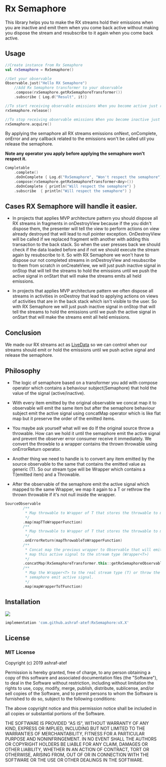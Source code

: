 # Rx Semaphore

This library helps you to make the RX streams hold their emissions when you are inactive and emit them when you come back
active without making you dispose the stream and resubscribe to it again when you come back active.

## Usage

```kotlin
//Create instance from Rx Semaphore
val rxSemaphore = RxSemaphore()

//Get your observable
Observable.just("Hello RX Semaphore")
    //Add Rx Semaphore transformer to your observable
    .compose(rxSemaphore.getRxSemaphoreTransformer())
    .subscribe { Log.d("Result", it)}

//To start receiving observable emissions When you become active just release the semaphore to push the active signal
rxSemaphore.release()

//To stop receiving observable emissions When you become inactive just acquire the semaphore to push inactive signal
rxSemaphore.acquire()
```

By applying the semaphore all RX streams emissions onNext, onComplete, onError and any callback related to the emissions
won't be called util you release the semaphore.

**Note any operator you apply before applying the semaphore won't respect it.**

```kotlin
Completable
    .complete()
    .doOnComplete { Log.d("RxSemaphore", "Won't respect the semaphore") }
    .compose(rxSemaphore.getRxSemaphoreTransformer<Any>())
    .doOnComplete { println("Will respect the semaphore") }
    .subscribe  { println("Will respect the semaphore") }
```

## Cases RX Semaphore will handle it easier.

* In projects that applies MVP architecture pattern you should dispose all RX streams in fragments in onDestroyView
because if the you didn't dispose them, the presenter will tell the view to perform actions on view already destroyed
that will lead to null pointer exception. OnDestroyView will be called if we replaced fragment with another with adding
this transaction to the back stack. So when the user presses back we should check if the data loaded before and if not we should
execute the stream again by resubscribe to it. So with RX Semaphore we won't have to dispose our not completed streams
in onDestroyView and resubscribe to them from scratch in onCreateView, we will just push inactive signal in onStop that
will tell the streams to hold the emissions until we push the active signal in onStart that will make the streams emits
all held emissions.

* In projects that applies MVP architecture pattern we often dispose all streams in activities in onDestroy that lead to
applying actions on views of activities that are in the back stack which isn't visible to the user. So with RX Semaphore we
will just push inactive signal in onStop that will tell the streams to hold the emissions until we push the active
signal in onStart that will make the streams emit all held emissions.


## Conclusion

We made our RX streams act as [LiveData](https://developer.android.com/topic/libraries/architecture/livedata) so we can control when our streams should emit or hold the emissions until we
push active signal and release the semaphore.

## Philosophy

* The logic of semaphore based on a transformer you add with compose operator which contains a behaviour subject(Semaphore)
that hold the value of the signal (active/inactive).

* With every item emitted by the original observable we concat map it to observable will emit the same item but after the
semaphore behaviour subject emit the active signal using concatMap operator which is like flat map but it preserve the
order of the emitted items.

* You maybe ask yourself what will we do If the original source throw a throwable. How can we hold it until the semaphore
emit the active signal and prevent the observer error consumer receive it immediately. We convert the throwble to a
wrapper contains the thrown throwable using onErrorReturn operator.

* Another thing we need to handle is to convert any item emitted by the source observable to the same
that contains the emitted value as generic (T). So our stream type will be Wrapper<T> which contains a T(emitted item)
and a Throwable.

* After the observable of the semaphore emit the active signal which mapped to the same Wrapper, we map it again to a T or
rethrow the thrown throwable if it's not null inside the wrapper.

```kotlin
SourceObservable
        /**
         * Map throwable to Wrapper of T that stores the throwable to make the stream of only one type (Wrapper<T>)
         */
        .map(mapTToWrapperFunction)
        /**
         * Map throwable to Wrapper of T that stores the throwable to make the stream of only one type (Wrapper<T>)
         */
        .onErrorReturn(mapThrowableToWrapperFunction)
        /**
         * Concat map the previous wrapper to Observable that will emit once when semaphore become active then
         * map this active signal to the stream type (Wrapper<T>)
         */
        .concatMap(RxSemaphoreTransformer.this::getRxSemaphoreObservable)
        /**
         * Map the Wrapper<T> to the real stream type (T) or throw the saved exception that saved until
         * semaphore emit active signal.
         */
        .map(mapWrapperToTFunction)
```

## Installation

[![](https://jitpack.io/v/ashraf-atef/RxSemaphore.svg)](https://jitpack.io/#ashraf-atef/RxSemaphore)

```gradle
implementation 'com.github.ashraf-atef:RxSemaphore:vX.X'
```

## License

### MIT License

Copyright (c) 2019 ashraf-atef

Permission is hereby granted, free of charge, to any person obtaining a copy
of this software and associated documentation files (the "Software"), to deal
in the Software without restriction, including without limitation the rights
to use, copy, modify, merge, publish, distribute, sublicense, and/or sell
copies of the Software, and to permit persons to whom the Software is
furnished to do so, subject to the following conditions:

The above copyright notice and this permission notice shall be included in all
copies or substantial portions of the Software.

THE SOFTWARE IS PROVIDED "AS IS", WITHOUT WARRANTY OF ANY KIND, EXPRESS OR
IMPLIED, INCLUDING BUT NOT LIMITED TO THE WARRANTIES OF MERCHANTABILITY,
FITNESS FOR A PARTICULAR PURPOSE AND NONINFRINGEMENT. IN NO EVENT SHALL THE
AUTHORS OR COPYRIGHT HOLDERS BE LIABLE FOR ANY CLAIM, DAMAGES OR OTHER
LIABILITY, WHETHER IN AN ACTION OF CONTRACT, TORT OR OTHERWISE, ARISING FROM,
OUT OF OR IN CONNECTION WITH THE SOFTWARE OR THE USE OR OTHER DEALINGS IN THE
SOFTWARE.
